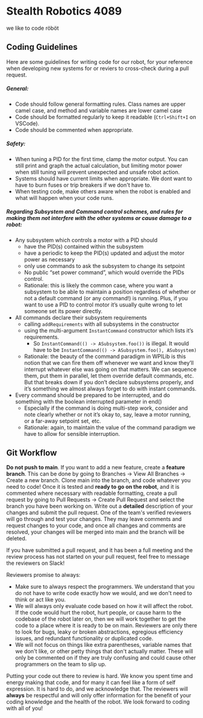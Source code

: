 # Stealth Robotics 4089
we like to code röböt
## Coding Guidelines
Here are some guidelines for writing code for our robot, for your reference when developing new systems for or reviers to cross-check during a pull request.
##### General:
- Code should follow general formatting rules. Class names are upper camel case, and method and variable names are lower camel case
- Code should be formatted regularly to keep it readable (`Ctrl+Shift+I` on VSCode).
- Code should be commented when appropriate. 
##### Safety:
- When tuning a PID for the first time, clamp the motor output. You can still print and graph the actual calculation, but limiting motor power when still tuning will prevent unexpected and unsafe robot action.
- Systems should have current limits when appropriate. We dont want to have to burn fuses or trip breakers if we don't have to.
- When testing code, make others aware when the robot is enabled and what will happen when your code runs.
##### Regarding Subsystem and Command control schemes, and rules for making them not interfere with the other systems or cause damage to a robot:
- Any subsystem which controls a motor with a PID should
    - have the PID(s) contained within the subsystem
    - have a periodic to keep the PID(s) updated and adjust the motor power as necessary
    - only use commands to ask the subsystem to change its setpoint
    - No public “set power command”, which would override the PIDs control.
    - Rationale: this is likely the common case, where you want a subsystem to be able to maintain a position regardless of whether or not a default command (or any command!) is running. Plus, if you want to use a PID to control motor it’s usually quite wrong to let someone set its power directly.
- All commands declare their subsystem requirements
    - calling `addRequirements` with all subsystems in the constructor
    - using the multi-argument `InstantCommand` constructor which lists it’s requirements.
        - So `InstantCommand(() -> ASubsystem.foo())` is illegal. It would have to be `InstantCommand(() -> ASubsystem.foo(), ASubsystem)`
    - Rationale: the beauty of the command paradigm in WPILib is this notion that we can fire them off whenever we want and know they’ll interrupt whatever else was going on that matters. We can sequence them, put them in parallel, let them override default commands, etc. But that breaks down if you don’t declare subsystems properly, and it’s something we almost always forget to do with instant commands.
- Every command should be prepared to be interrupted, and do something with the boolean interrupted parameter in end()
    - Especially if the command is doing multi-step work, consider and note clearly whether or not it’s okay to, say, leave a motor running, or a far-away setpoint set, etc.
    - Rationale: again, to maintain the value of the command paradigm we have to allow for sensible interruption.
## Git Workflow
**Do not push to main**. If you want to add a new feature, create a **feature branch**. This can be done by going to Branches -> View All Branches -> Create a new branch. Clone main into the branch, and code whatever you need to code! Once it is tested and **ready to go on the robot**, and it is commented where necessary with readable formatting, create a pull request by going to Pull Requests -> Create Pull Request and select the branch you have been working on. Write out a **detailed** description of your changes and submit the pull request. One of the team's verified reviewers will go through and test your changes. They may leave comments and request changes to your code, and once all changes and comments are resolved, your changes will be merged into main and the branch will be deleted.

If you have submitted a pull request, and it has been a full meeting and the review process has not started on your pull request, feel free to message the reviewers on Slack!

Reviewers promise to always:
- Make sure to always respect the programmers. We understand that you do not have to write code exactly how we would, and we don't need to think or act like you.
- We will always only evaluate code based on how it will affect the robot. If the code would hurt the robot, hurt people, or cause harm to the codebase of the robot later on, then we will work together to get the code to a place where it is ready to be on main. Reviewers are only there to look for bugs, leaky or broken abstractions, egregious efficiency issues, and redundant functionality or duplicated code.
- We will not focus on things like extra parentheses, variable names that we don't like, or other petty things that don't actually matter. These will only be commented on if they are truly confusing and could cause other programmers on the team to slip up. 

Putting your code out there to review is hard. We know you spent time and energy making that code, and for many it can feel like a form of self expression. It is hard to do, and we acknowledge that. The reviewers will **always** be respectful and will only offer information for the benefit of your coding knowledge and the health of the robot. We look forward to coding with all of you!
